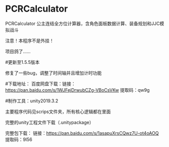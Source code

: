 # PCRCalculator
PCRCalculator  公主连结全方位计算器，含角色面板数据计算、装备规划和JJC模拟战斗

注意！本程序不是外挂！

项目鸽了……




#更新至1.5.5版本

修复了一些bug，调整了时间轴并且增加计时功能

#下载地址：
百度网盘下载：链接：https://pan.baidu.com/s/1WJFejDrwubCZg-VBoCsVKw 
提取码：qw9g


#制作工具：unity2019.3.2

主要程序代码见scrips文件夹，所有核心逻辑都在里面

完整的unity工程文件下载（.unitypackage）

完整包下载：
链接：https://pan.baidu.com/s/1asapuXrsCQwz7U-ot4oAOQ 
提取码：9l56

